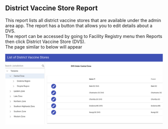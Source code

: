 ## District Vaccine Store Report
This report lists all district vaccine stores that are available under the admin area app. The report has a button that allows you to edit details about a DVS.<br>
The report can be accessed by going to Facility Registry menu then Reports then click District Vaccine Store (DVS).<br>
The page similar to below will appear

![](../images/DVS_Report.png)